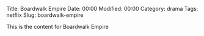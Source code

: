 Title: Boardwalk Empire
Date:  00:00
Modified:  00:00
Category: drama
Tags: netflix
Slug: boardwalk-empire

This is the content for Boardwalk Empire